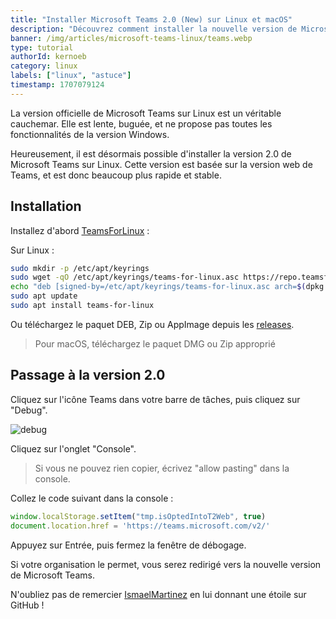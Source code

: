 ```yaml
---
title: "Installer Microsoft Teams 2.0 (New) sur Linux et macOS"
description: "Découvrez comment installer la nouvelle version de Microsoft Teams"
banner: /img/articles/microsoft-teams-linux/teams.webp
type: tutorial
authorId: kernoeb
category: linux
labels: ["linux", "astuce"]
timestamp: 1707079124
---
```


La version officielle de Microsoft Teams sur Linux est un véritable cauchemar. Elle est lente, buguée, et ne propose pas toutes les fonctionnalités de la version Windows.

Heureusement, il est désormais possible d'installer la version 2.0 de Microsoft Teams sur Linux. Cette version est basée sur la version web de Teams, et est donc beaucoup plus rapide et stable.

## Installation

Installez d'abord [TeamsForLinux](https://github.com/IsmaelMartinez/teams-for-linux) :

Sur Linux :

```bash
sudo mkdir -p /etc/apt/keyrings
sudo wget -qO /etc/apt/keyrings/teams-for-linux.asc https://repo.teamsforlinux.de/teams-for-linux.asc
echo "deb [signed-by=/etc/apt/keyrings/teams-for-linux.asc arch=$(dpkg --print-architecture)] https://repo.teamsforlinux.de/debian/ stable main" | sudo tee /etc/apt/sources.list.d/teams-for-linux-packages.list
sudo apt update
sudo apt install teams-for-linux
```

Ou téléchargez le paquet DEB, Zip ou AppImage depuis les [releases](https://github.com/IsmaelMartinez/teams-for-linux/releases/).

> Pour macOS, téléchargez le paquet DMG ou Zip approprié

## Passage à la version 2.0

Cliquez sur l'icône Teams dans votre barre de tâches, puis cliquez sur "Debug".

![debug](/img/articles/microsoft-teams-linux/debug.webp)

Cliquez sur l'onglet "Console".

> Si vous ne pouvez rien copier, écrivez "allow pasting" dans la console.

Collez le code suivant dans la console :

```javascript
window.localStorage.setItem("tmp.isOptedIntoT2Web", true)
document.location.href = 'https://teams.microsoft.com/v2/'
```

Appuyez sur Entrée, puis fermez la fenêtre de débogage.

Si votre organisation le permet, vous serez redirigé vers la nouvelle version de Microsoft Teams.

N'oubliez pas de remercier [IsmaelMartinez](https://github.com/IsmaelMartinez/) en lui donnant une étoile sur GitHub !
